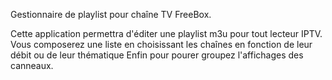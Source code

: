 Gestionnaire de playlist pour chaîne TV FreeBox.

Cette application permettra d'éditer une playlist m3u pour tout lecteur IPTV. Vous composerez une liste en choisissant les chaînes en fonction de leur débit ou de leur thématique Enfin pour pourer groupez l'affichages des canneaux.
